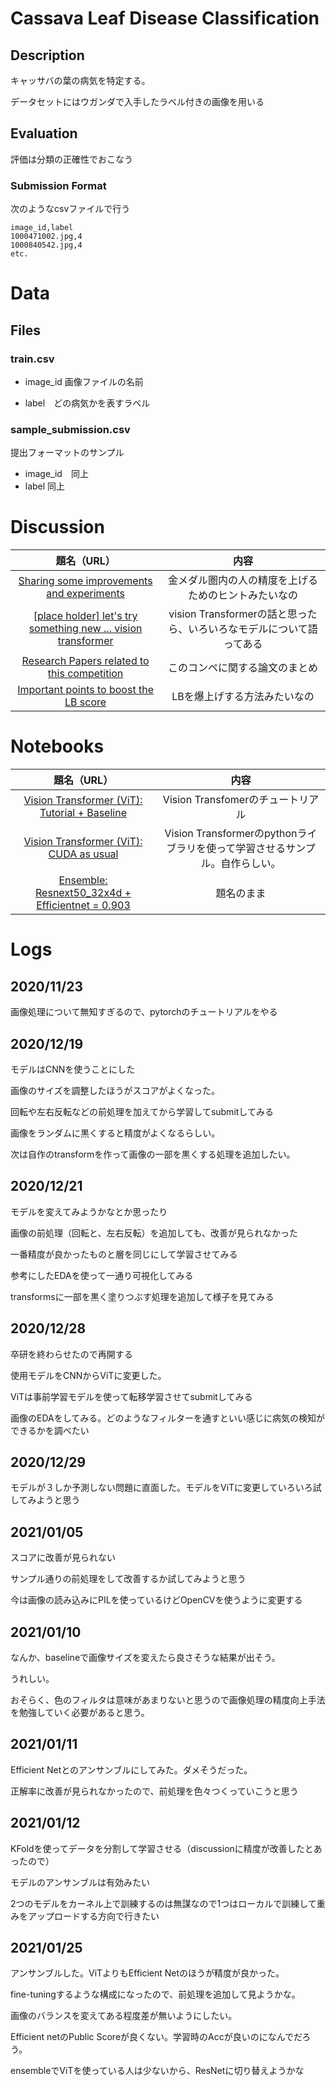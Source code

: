 # Cassava Leaf Disease Classification

## Description

キャッサバの葉の病気を特定する。

データセットにはウガンダで入手したラベル付きの画像を用いる

## Evaluation

評価は分類の正確性でおこなう

### Submission Format

次のようなcsvファイルで行う

```
image_id,label
1000471002.jpg,4
1000840542.jpg,4
etc.
```

# Data

## Files

### train.csv

- image_id 画像ファイルの名前

- label　どの病気かを表すラベル

### sample_submission.csv

提出フォーマットのサンプル

- image_id　同上
- label 同上

# Discussion

|題名（URL）|内容|
|:--:|:--:|
|[Sharing some improvements and experiments](https://www.kaggle.com/c/cassava-leaf-disease-classification/discussion/203594)|金メダル圏内の人の精度を上げるためのヒントみたいなの|
|[[place holder] let's try something new ... vision transformer](https://www.kaggle.com/c/cassava-leaf-disease-classification/discussion/199276)|vision Transformerの話と思ったら、いろいろなモデルについて語ってある|
|[Research Papers related to this competition](https://www.kaggle.com/c/cassava-leaf-disease-classification/discussion/198146)| このコンペに関する論文のまとめ　|
|[Important points to boost the LB score](https://www.kaggle.com/c/cassava-leaf-disease-classification/discussion/208402)|LBを爆上げする方法みたいなの|

# Notebooks


|題名（URL）|内容|
|:--:|:--:|
|[Vision Transformer (ViT): Tutorial + Baseline](https://www.kaggle.com/abhinand05/vision-transformer-vit-tutorial-baseline)| Vision Transfomerのチュートリアル|
|[Vision Transformer (ViT): CUDA as usual](https://www.kaggle.com/szuzhangzhi/vision-transformer-vit-cuda-as-usual/data)| Vision Transformerのpythonライブラリを使って学習させるサンプル。自作らしい。|
|[Ensemble: Resnext50_32x4d + Efficientnet = 0.903](https://www.kaggle.com/japandata509/ensemble-resnext50-32x4d-efficientnet-0-903)|題名のまま|

# Logs

## 2020/11/23

画像処理について無知すぎるので、pytorchのチュートリアルをやる

## 2020/12/19

モデルはCNNを使うことにした

画像のサイズを調整したほうがスコアがよくなった。

回転や左右反転などの前処理を加えてから学習してsubmitしてみる

画像をランダムに黒くすると精度がよくなるらしい。

次は自作のtransformを作って画像の一部を黒くする処理を追加したい。

## 2020/12/21

モデルを変えてみようかなとか思ったり

画像の前処理（回転と、左右反転）を追加しても、改善が見られなかった

一番精度が良かったものと層を同じにして学習させてみる

参考にしたEDAを使って一通り可視化してみる

transformsに一部を黒く塗りつぶす処理を追加して様子を見てみる

## 2020/12/28

卒研を終わらせたので再開する

使用モデルをCNNからViTに変更した。

ViTは事前学習モデルを使って転移学習させてsubmitしてみる

画像のEDAをしてみる。どのようなフィルターを通すといい感じに病気の検知ができるかを調べたい

## 2020/12/29

モデルが３しか予測しない問題に直面した。モデルをViTに変更していろいろ試してみようと思う

## 2021/01/05

スコアに改善が見られない

サンプル通りの前処理をして改善するか試してみようと思う

今は画像の読み込みにPILを使っているけどOpenCVを使うように変更する

## 2021/01/10

なんか、baselineで画像サイズを変えたら良さそうな結果が出そう。

うれしい。

おそらく、色のフィルタは意味があまりないと思うので画像処理の精度向上手法を勉強していく必要があると思う。

## 2021/01/11

Efficient Netとのアンサンブルにしてみた。ダメそうだった。

正解率に改善が見られなかったので、前処理を色々つくっていこうと思う

## 2021/01/12

KFoldを使ってデータを分割して学習させる（discussionに精度が改善したとあったので）

モデルのアンサンブルは有効みたい

2つのモデルをカーネル上で訓練するのは無謀なので1つはローカルで訓練して重みをアップロードする方向で行きたい

## 2021/01/25

アンサンブルした。ViTよりもEfficient Netのほうが精度が良かった。

fine-tuningするような構成になったので、前処理を追加して見ようかな。

画像のバランスを変えてある程度差が無いようにしたい。

Efficient netのPublic Scoreが良くない。学習時のAccが良いのになんでだろう。

ensembleでViTを使っている人は少ないから、ResNetに切り替えようかな